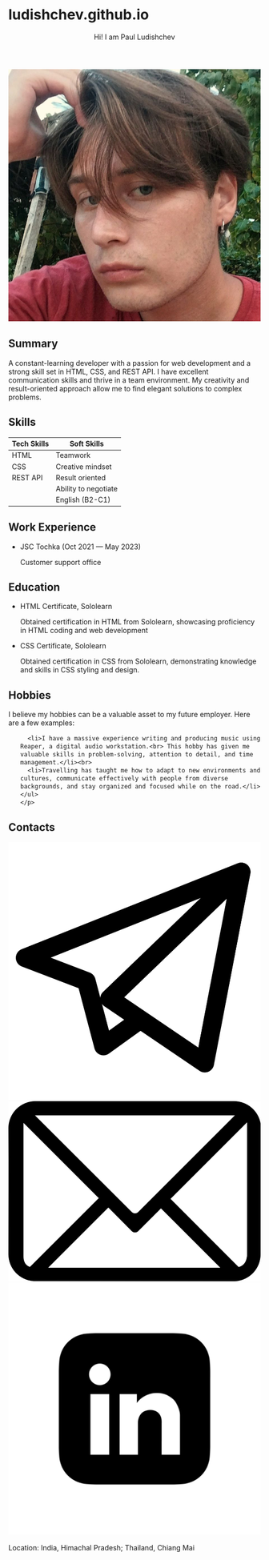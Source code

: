 # ludishchev.github.io
<!DOCTYPE html>
<html lang="en" xmlns="http://www.w3.org/1999/html">
<head>
  <meta charset="UTF-8">
  <link href="style.css" rel="stylesheet">
  <link rel="icon" type="image/png" href="favicon.png" sizes="32x32">
  <title>Paul Ludishchev - CV</title>
</head>
<body>
<header>
  Hi! I am Paul Ludishchev
</header>

<img src="profilepic.jpg" alt="profilepic" class="profile-photo">

<div class="container">
  <section>
    <h2>Summary</h2>
    <p>
      A constant-learning developer with a passion for web development and a strong skill set in HTML, CSS, and REST API. I have excellent communication skills and thrive in a team environment. My creativity and result-oriented approach allow me to find elegant solutions to complex problems.
    </p>
  </section>
  <section>
    <h2>Skills</h2>
    <table>
      <thead>
      <tr>
        <th>Tech Skills</th>
        <th>Soft Skills</th>
      </tr>
      </thead>
      <tbody>
      <tr>
        <td>HTML</td>
        <td>Teamwork</td>
      </tr>
      <tr>
        <td>CSS</td>
        <td>Creative mindset</td>
      </tr>
      <tr>
        <td>REST API</td>
        <td>Result oriented</td>
      </tr>
      <tr>
        <td></td>
        <td>Ability to negotiate</td>
      </tr>
      <tr>
        <td></td>
        <td>English (B2-C1)</td>
      </tr>
      </tbody>
    </table>
  </section>
   <section>
    <h2>Work Experience</h2>
    <ul>
      <li>JSC Tochka (Oct 2021 — May 2023)</li>
      <p>Customer support office</p>
    </ul>
   </section>
  <section>
    <h2>Education</h2>
    <ul>
      <li>HTML Certificate, Sololearn</li>
      <p>Obtained certification in HTML from Sololearn, showcasing proficiency in HTML coding and web development</p>
      <li>CSS Certificate, Sololearn</li>
      <p>Obtained certification in CSS from Sololearn, demonstrating knowledge and skills in CSS styling and design.</p>
    </ul>
  </section>
  <section>
    <h2>Hobbies</h2>
    <p>
      I believe my hobbies can be a valuable asset to my future employer. Here are a few examples:
    </p>
    <ul>

      <li>I have a massive experience writing and producing music using Reaper, a digital audio workstation.<br> This hobby has given me valuable skills in problem-solving, attention to detail, and time management.</li><br>
      <li>Travelling has taught me how to adapt to new environments and cultures, communicate effectively with people from diverse backgrounds, and stay organized and focused while on the road.</li>
    </ul>
    </p>
  </section>
  <section>
    <h2>Contacts</h2>
   <a href="https://t.me/dead_into_box"><img src="favpng_clip-art-telegram.png" alt="tg" class="img-button"></a>
    <a href="mailto:ludishev.p@gmail.com"><img src="favpng_icon-email-clip-art.png" alt="gmail" class="img-button"></a>
    <a href="https://www.linkedin.com/in/lud1shchev/>"><img src="linkedin.png" alt="linkedin" class="img-button"></a>
    <p>Location: India, Himachal Pradesh; Thailand, Chiang Mai</p>
  </section>
</div>
</body>
</html>


